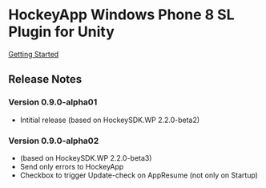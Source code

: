 ﻿# HockeyApp Windows Phone 8 SL Plugin for Unity

[Getting Started](../)

## Release Notes

### Version 0.9.0-alpha01
* Intitial release (based on HockeySDK.WP 2.2.0-beta2)

### Version 0.9.0-alpha02
* (based on HockeySDK.WP 2.2.0-beta3)
* Send only errors to HockeyApp
* Checkbox to trigger Update-check on AppResume (not only on Startup)